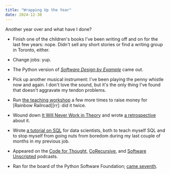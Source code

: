 ```yaml
---
title: "Wrapping Up the Year"
date: 2024-12-30
---
```


Another year over and what have I done?

-   Finish one of the children's books I've been writing off and on for the last few years:
    nope.
    Didn't sell any short stories or find a writing group in Toronto, either.

-   Change jobs:
    yup.

-   The Python version of [*Software Design by Example*][sdxpy] came out.

-   Pick up another musical instrument:
    I've been playing the penny whistle now and again.
    I don't love the sound,
    but it's the only thing I've found that doesn't aggravate my tendon problems.

-   Run [the teaching workshop][t3] a few more times to raise money for [Rainbow Railroad][rr]:
    did it twice.

-   Wound down [It Will Never Work in Theory][nwit] and wrote [a retrospective][nwit-retro] about it.

-   Wrote [a tutorial on SQL][sql-tutorial] for data scientists,
    both to teach myself SQL and to stop myself from going nuts from boredom
    during my last couple of months in my previous job.

-   Appeared on the [Code for Thought][code-thought],
    [CoRecursive][corecursive],
    and [Software Unscripted][unscripted] podcasts.

-   Ran for the board of the Python Software Foundation;
    [came seventh][psf-results].

[code-thought]: https://codeforthought.buzzsprout.com/1326658/episodes/15010367-en-carpentries-for-all-greg-wilson
[corecursive]: https://open.spotify.com/episode/5wS3jB1d3Hq3hhWo4pFunA
[nwit]: https://neverworkintheory.org/
[nwit-retro]: https://www.computer.org/csdl/magazine/so/5555/01/10424425/1Ulj1Qa8tJ6
[psf-results]: @root/2024/07/01/psf-board-nomination/
[sdxpy]: @root/sdxpy/
[sql-tutorial]: https://lessonomicon.github.io/querynomicon/
[t3]: @root/t3/
[unscripted]: https://pod.link/1602572955/episode/7de37354dfa00eb3308e523467f410aa
